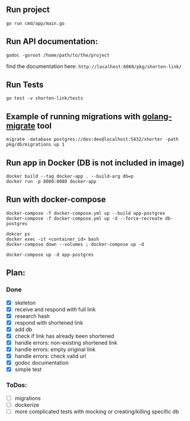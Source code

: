 ## Run project
`go run cmd/app/main.go`

## Run API documentation:
`godoc -goroot /home/path/to/the/project`

find the documentation here: `http://localhost:6060/pkg/shorten-link/`

## Run Tests
`go test -v shorten-link/tests`

## Example of running migrations with [golang-migrate](https://github.com/golang-migrate/migrate) tool
`migrate -database postgres://dev:dev@localhost:5432/shorter -path pkg/db/migrations up 1`

## Run app in Docker (DB is not included in image)
```
docker build --tag docker-app . --build-arg db=p
docker run -p 8080:8080 docker-app

```

## Run with docker-compose
```
docker-compose -f docker-compose.yml up --build app-postgres
docker-compose -f docker-compose.yml up -d --force-recreate db-postgres

dokcer ps
docker exec -it <container_id> bash
docker-compose down --volumes ; docker-compose up -d

docker-compose up -d app-postgres
```

## Plan:
### Done
- [X] skeleton
- [X] receive and respond with full link
- [X] research hash
- [X] respond with shortened link
- [X] add db
- [X] check if link has already been shortened
- [X] handle errors: non-existing shortened link
- [X] handle errors: empty original link
- [X] handle errors: check valid url
- [X] godoc documentation
- [X] simple test
### ToDos:
- [ ] migrations
- [ ] dockerize
- [ ] more complicated tests with mocking or creating/killing specific db
